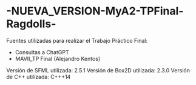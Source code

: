 # -NUEVA_VERSION-MyA2-TPFinal-Ragdolls-

Fuentes utilizadas para realizar el Trabajo Práctico Final:

- Consultas a ChatGPT
- MAVII_TP Final (Alejandro Kentos)

Versión de SFML utilizada: 2.5.1
Versión de Box2D utilizada: 2.3.0
Versión de C++ utilizada: C+++14
